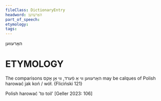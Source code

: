 ```yaml
---
fileClass: DictionaryEntry
headword: האָרעווען
part_of_speech: 
etymology: 
tags: 
---
```

האָרעווען

ETYMOLOGY
===========
The comparisons האָרעווען ווי אַ פֿערד, ווי אַן אָקס may be calques of Polish harować jak koń / wół. 
{Fliciński 121}

Polish harować 'to toil'
[Geller 2023: 106]
